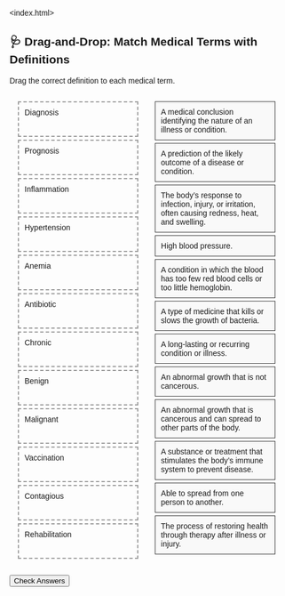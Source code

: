 <index.html>
<html>
<head>
  <style>
    body { font-family: Arial, sans-serif; margin: 20px; }
    .container { display: flex; }
    .terms, .definitions { width: 45%; margin: 10px; }
    .box { border: 1px solid #333; padding: 10px; margin: 5px; background: #f9f9f9; cursor: grab; }
    .dropzone { border: 2px dashed #999; padding: 10px; margin: 5px; min-height: 40px; }
    .correct { background: #c8f7c5; }
    .incorrect { background: #f7c5c5; }
  </style>
</head>
<body>

<h2>🩺 Drag-and-Drop: Match Medical Terms with Definitions</h2>
<p>Drag the correct definition to each medical term.</p>

<div class="container">
  <div class="terms">
    <div class="dropzone" data-answer="Diagnosis">Diagnosis</div>
    <div class="dropzone" data-answer="Prognosis">Prognosis</div>
    <div class="dropzone" data-answer="Inflammation">Inflammation</div>
    <div class="dropzone" data-answer="Hypertension">Hypertension</div>
    <div class="dropzone" data-answer="Anemia">Anemia</div>
    <div class="dropzone" data-answer="Antibiotic">Antibiotic</div>
    <div class="dropzone" data-answer="Chronic">Chronic</div>
    <div class="dropzone" data-answer="Benign">Benign</div>
    <div class="dropzone" data-answer="Malignant">Malignant</div>
    <div class="dropzone" data-answer="Vaccination">Vaccination</div>
    <div class="dropzone" data-answer="Contagious">Contagious</div>
    <div class="dropzone" data-answer="Rehabilitation">Rehabilitation</div>
  </div>

  <div class="definitions">
    <div class="box" draggable="true" data-term="Diagnosis">A medical conclusion identifying the nature of an illness or condition.</div>
    <div class="box" draggable="true" data-term="Prognosis">A prediction of the likely outcome of a disease or condition.</div>
    <div class="box" draggable="true" data-term="Inflammation">The body’s response to infection, injury, or irritation, often causing redness, heat, and swelling.</div>
    <div class="box" draggable="true" data-term="Hypertension">High blood pressure.</div>
    <div class="box" draggable="true" data-term="Anemia">A condition in which the blood has too few red blood cells or too little hemoglobin.</div>
    <div class="box" draggable="true" data-term="Antibiotic">A type of medicine that kills or slows the growth of bacteria.</div>
    <div class="box" draggable="true" data-term="Chronic">A long-lasting or recurring condition or illness.</div>
    <div class="box" draggable="true" data-term="Benign">An abnormal growth that is not cancerous.</div>
    <div class="box" draggable="true" data-term="Malignant">An abnormal growth that is cancerous and can spread to other parts of the body.</div>
    <div class="box" draggable="true" data-term="Vaccination">A substance or treatment that stimulates the body’s immune system to prevent disease.</div>
    <div class="box" draggable="true" data-term="Contagious">Able to spread from one person to another.</div>
    <div class="box" draggable="true" data-term="Rehabilitation">The process of restoring health through therapy after illness or injury.</div>
  </div>
</div>

<button onclick="checkAnswers()">Check Answers</button>

<script>
  const boxes = document.querySelectorAll('.box');
  const dropzones = document.querySelectorAll('.dropzone');

  boxes.forEach(box => {
    box.addEventListener('dragstart', e => {
      e.dataTransfer.setData('text/plain', box.dataset.term);
      e.dataTransfer.setData('text/html', box.outerHTML);
      setTimeout(() => box.style.display = "none", 0);
    });
    box.addEventListener('dragend', () => box.style.display = "block");
  });

  dropzones.forEach(zone => {
    zone.addEventListener('dragover', e => e.preventDefault());
    zone.addEventListener('drop', e => {
      e.preventDefault();
      const term = e.dataTransfer.getData('text/plain');
      const draggedBox = document.querySelector(`.box[data-term="${term}"]`);
      zone.innerHTML = `<strong>${zone.dataset.answer}</strong><br>${draggedBox.innerText}`;
      zone.dataset.dragged = term;
    });
  });

  function checkAnswers() {
    dropzones.forEach(zone => {
      if (zone.dataset.answer === zone.dataset.dragged) {
        zone.classList.add('correct');
        zone.classList.remove('incorrect');
      } else {
        zone.classList.add('incorrect');
        zone.classList.remove('correct');
      }
    });
  }
</script>

</body>
</html>
